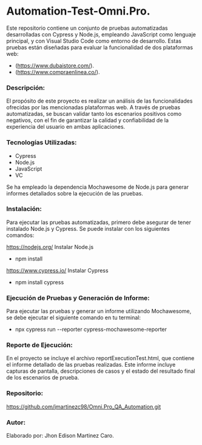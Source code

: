 # Automation-Test-Omni.Pro.
Este repositorio contiene un conjunto de pruebas automatizadas desarrolladas con Cypress y Node.js, empleando JavaScript como lenguaje principal, y con Visual Studio Code como entorno de desarrollo.  Estas pruebas están diseñadas para evaluar la funcionalidad de dos plataformas web:


- (https://www.dubaistore.com/).
- (https://www.compraenlinea.co/).

### Descripción:

El propósito de este proyecto es realizar un análisis de las funcionalidades ofrecidas por las mencionadas plataformas web. A través de pruebas automatizadas, se buscan validar tanto los escenarios positivos como negativos, con el fin de garantizar la calidad y confiabilidad de la experiencia del usuario en ambas aplicaciones.


### Tecnologías Utilizadas:
- Cypress
- Node.js
- JavaScript
- VC


Se ha empleado la dependencia Mochawesome de Node.js para generar informes detallados sobre la ejecución de las pruebas.


### Instalación:
Para ejecutar las pruebas automatizadas, primero debe asegurar de tener instalado Node.js y Cypress. Se puede instalar con los siguientes comandos:

https://nodejs.org/
Instalar Node.js
- npm install

https://www.cypress.io/
Instalar Cypress
- npm install cypress


### Ejecución de Pruebas y Generación de Informe:


Para ejecutar las pruebas y generar un informe utilizando Mochawesome, se debe ejecutar el siguiente comando en tu terminal:
- npx cypress run --reporter cypress-mochawesome-reporter


### Reporte de Ejecución:


En el proyecto se incluye el archivo reportExecutionTest.html, que contiene el informe detallado de las pruebas realizadas. Este informe incluye capturas de pantalla, descripciones de casos y el estado del resultado final de los escenarios de prueba.


### Repositorio:


https://github.com/jmartinezc98/Omni.Pro_QA_Automation.git


### Autor:


Elaborado por: Jhon Edison Martinez Caro.
